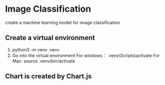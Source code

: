 # Image Classification
create a machine learning model for image classification
## Create a virtual environment
1. python3 -m venv .venv
2. Go into the virtual environment
    For windows：
    .venv\Scripts\activate
    For Mac:
    source .venv/bin/activate
## Chart is created by Chart.js
